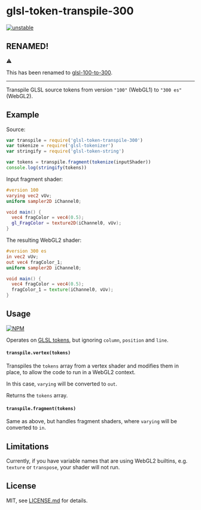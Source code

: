 # glsl-token-transpile-300

[![unstable](http://badges.github.io/stability-badges/dist/unstable.svg)](http://github.com/badges/stability-badges)

## RENAMED!

:warning:

This has been renamed to [glsl-100-to-300](http://github.com/Jam3/glsl-100-to-300/blob/).

---


Transpile GLSL source tokens from version `"100"` (WebGL1) to `"300 es"` (WebGL2).

## Example

Source:

```js
var transpile = require('glsl-token-transpile-300')
var tokenize = require('glsl-tokenizer')
var stringify = require('glsl-token-string')

var tokens = transpile.fragment(tokenize(inputShader))
console.log(stringify(tokens))
```

Input fragment shader:

```glsl
#version 100
varying vec2 vUv;
uniform sampler2D iChannel0;

void main() {
  vec4 fragColor = vec4(0.5);
  gl_FragColor = texture2D(iChannel0, vUv);
}
```

The resulting WebGL2 shader:

```glsl
#version 300 es
in vec2 vUv;
out vec4 fragColor_1;
uniform sampler2D iChannel0;

void main() {
  vec4 fragColor = vec4(0.5);
  fragColor_1 = texture(iChannel0, vUv);
}
```

## Usage

[![NPM](https://nodei.co/npm/glsl-token-transpile-300.png)](https://www.npmjs.com/package/glsl-token-transpile-300)

Operates on [GLSL tokens](https://www.npmjs.com/package/glsl-tokenizer), but ignoring `column`, `position` and `line`.

#### `transpile.vertex(tokens)`

Transpiles the `tokens` array from a vertex shader and modifies them in place, to allow the code to run in a WebGL2 context.

In this case, `varying` will be converted to `out`.

Returns the `tokens` array.

#### `transpile.fragment(tokens)`

Same as above, but handles fragment shaders, where `varying` will be converted to `in`.

## Limitations

Currently, if you have variable names that are using WebGL2 builtins, e.g. `texture` or `transpose`, your shader will not run.

## License

MIT, see [LICENSE.md](http://github.com/Jam3/glsl-token-transpile-300/blob/master/LICENSE.md) for details.
